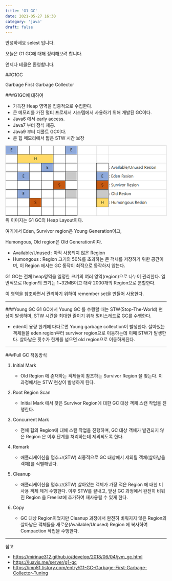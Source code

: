```yaml
---
title: 'G1 GC'
date: 2021-05-27 16:30
category: 'java'
draft: false
---
```


안녕하세요 selest 입니다.

오늘은 G1 GC에 대해 정리해보려 합니다.

언제나 테클은 환영합니다.

##G1GC

Garbage First Garbage Collector

###G1GC에 대하여
- 가득찬 Heap 영역을 집중적으로 수집한다.
- 큰 메모리를 가진 멀티 프로세서 시스템에서 사용하기 위해 개발된 GC이다.
- Java6 에서 early access.
- Java7 부터 정식 제공.
- Java9 부터 디폴트 GC이다.
- 큰 힙 메모리에서 짧은 STW 시간 보장

![G1 Garbage Collector Heap Layout](./img/g1-1.png)
위 이미지는 G1 GC의 Heap Layout이다.

여기에서 Eden, Survivor region은 Young Generation이고,

Humongous, Old region은 Old Generation이다. 

- Available/Unused : 아직 사용되지 않은 Region
- Humongous : Region 크기의 50%를 초과하는 큰 객체를 저장하기 위한 공간이며, 이 Region 에서는 GC 동작이 최적으로 동작하지 않는다.
  
G1 GC는 전체 heap영역을 일정한 크기의 여러 영역(region)으로 나누어 관리한다.
일반적으로 Region의 크기는 1~32MB이고 대략 2000개의 Region으로 분할한다.

이 영역을 참조하면서 관리하기 위하여 remember set을 만들어 사용한다.

---
###Young GC
G1 GC에서 Young GC 를 수행할 때는 STW(Stop-The-World) 현상이 발생하며,
STW 시간을 최대한 줄이기 위해 멀티스레드로 GC를 수행한다.

- eden이 용량 한계에 다다르면 Young garbage collection이 발생한다.
   살아있는 객체들을 eden region부터 survivor region으로 이동하는데 이때 STW가 발생한다.
   살아남은 횟수가 한계를 넘으면 old region으로 이동하게된다.

---
###Full GC 작동방식
1. Initial Mark
    - Old Region 에 존재하는 객체들이 참조하는 Survivor Region 을 찾는다. 이 과정에서는 STW 현상이 발생하게 된다.

1. Root Region Scan
    - Initial Mark 에서 찾은 Survivor Region에 대한 GC 대상 객체 스캔 작업을 진행한다.

1. Concurrent Mark
    - 전체 힙의 Region에 대해 스캔 작업을 진행하며, GC 대상 객체가 발견되지 않은 Region 은 이후 단계를 처리하는데 제외되도록 한다.
    
1. Remark
    - 애플리케이션을 멈추고(STW) 최종적으로 GC 대상에서 제외될 객체(살아남을 객체)를 식별해낸다.
    
1. Cleanup
    - 애플리케이션을 멈추고(STW) 살아있는 객체가 가장 적은 Region 에 대한 미사용 객체 제거 수행한다. 이후 STW를 끝내고, 앞선 GC 과정에서 완전히 비워진 Region 을 Freelist에 추가하여 재사용될 수 있게 한다.
    
1. Copy
    - GC 대상 Region이었지만 Cleanup 과정에서 완전히 비워지지 않은 Region의 살아남은 객체들을 새로운(Available/Unused) Region 에 복사하여 Compaction 작업을 수행한다.


---
참고
- https://mirinae312.github.io/develop/2018/06/04/jvm_gc.html
- https://luavis.me/server/g1-gc
- https://imp51.tistory.com/entry/G1-GC-Garbage-First-Garbage-Collector-Tuning


